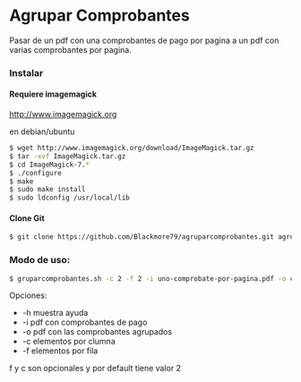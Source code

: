 # Agrupar Comprobantes

Pasar de un pdf con una comprobantes de pago por pagina a un pdf con varias comprobantes por pagina.

### Instalar

#### Requiere imagemagick 
http://www.imagemagick.org

en debian/ubuntu

```sh
$ wget http://www.imagemagick.org/download/ImageMagick.tar.gz
$ tar -xvf ImageMagick.tar.gz
$ cd ImageMagick-7.*
$ ./configure
$ make
$ sudo make install
$ sudo ldconfig /usr/local/lib
```

#### Clone Git

```sh
$ git clone https://github.com/Blackmore79/agruparcomprobantes.git agruparcomprobantes && cd agruparcomprobantes
```

### Modo de uso:

```sh
$ gruparcomprobantes.sh -c 2 -f 2 -i uno-comprobate-por-pagina.pdf -o cuatro-comprobantes-por-pagina.pdf
```
Opciones: 

- -h muestra ayuda
- -i pdf con comprobantes de pago
- -o pdf con las comprobantes agrupados
- -c elementos por clumna
- -f elementos por fila

f y c son opcionales y por default tiene valor 2
  
 

